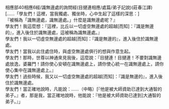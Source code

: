 相應部40相應6經/識無邊處的詢問經(目揵連相應/處篇/弟子記說)(莊春江譯)  
[……「學友們！這裡，當我獨處、獨坐時，心中生起了這樣的深思：]  
『被稱為「識無邊處，識無邊處。」什麼是識無邊處呢？』  
學友們！我這麼想：『這裡，比丘以一切虛空無邊處的超越[而知]：『識是無邊的』，進入後住於識無邊處，這被稱為識無邊處。』  
學友們！我以一切虛空無邊處的超越[而知]：『識是無邊的』，進入後住於識無邊處。  
學友們！當我以此住處住時，與虛空無邊處俱行的想與作意生起。  
學友們！那時，世尊以神通來見我後，這麼說：『目揵連！目揵連！不要對識無邊處放逸，婆羅門！請你使心安頓在識無邊處上，請你使心統一在識無邊處上，請你使心集中在識無邊處上。』  
學友們！過些時候，我又以一切虛空無邊處的超越[而知]：『識是無邊的』，進入後住於識無邊處。  
學友們！當正確地說時，凡能說：……（中略）[『他是被大師資助已達到大通智的弟子。』者，那是我，當正確地說時，他能說：『他是被大師資助已達到]大通智的弟子。』」  
  
  
